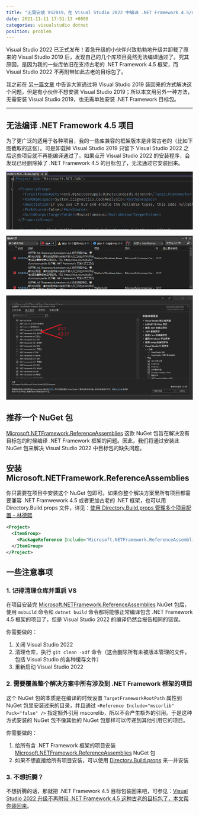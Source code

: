 ```yaml
---
title: "无需安装 VS2019，在 Visual Studio 2022 中编译 .NET Framework 4.5/4/3.5 这样的古老框架"
date: 2021-11-11 17:51:13 +0800
categories: visualstudio dotnet
position: problem
---
```


Visual Studio 2022 已正式发布！着急升级的小伙伴兴致勃勃地升级并卸载了原来的 Visual Studio 2019 后，发现自己的几个库项目竟然无法编译通过了。究其原因，是因为我的一些库依旧在支持古老的 .NET Framework 4.5 框架，而 Visual Studio 2022 不再附带如此古老的目标包了。

我之前在 [另一篇文章](/post/how-to-support-net45-on-vs2022-or-later) 中告诉大家通过将 Visual Studio 2019 装回来的方式解决这个问题，但是有小伙伴不想安装 Visual Studio 2019；所以本文用另外一种方法，无需安装 Visual Studio 2019，也无需单独安装 .NET Framework 目标包。

---

<div id="toc"></div>

## 无法编译 .NET Framework 4.5 项目

为了更广泛的适用于各种项目，我的一些库兼容的框架版本是非常古老的（比如下图截取的这张）。可是卸载掉 Visual Studio 2019 只留下 Visual Studio 2022 之后这些项目就不再能编译通过了。如果点开 Visual Studio 2022 的安装程序，会发现已经删除掉了 .NET Framework 4.5 的目标包了，无法通过它安装回来。

![支持古老的框架](/static/posts/2021-11-09-09-46-36.png)

![无法编译 .NET Framework 4.5 项目](/static/posts/2021-11-09-09-45-32.png)

![没有 .NET Frameweork 4.5 的目标包](/static/posts/2021-11-09-09-49-26.png)

## 推荐一个 NuGet 包

[Microsoft.NETFramework.ReferenceAssemblies](https://www.nuget.org/packages/Microsoft.NETFramework.ReferenceAssemblies/) 这款 NuGet 包旨在解决没有目标包的时候编译 .NET Framework 框架的问题。因此，我们将通过安装此 NuGet 包来解决 Visual Studio 2022 中目标包的缺失问题。

## 安装 Microsoft.NETFramework.ReferenceAssemblies

你只需要在项目中安装这个 NuGet 包即可。如果你整个解决方案里所有项目都需要兼容 .NET Framwework 4.5 或者更加古老的 .NET 框架，也可以用 Directory.Build.props 文件，详见：[使用 Directory.Build.props 管理多个项目配置 - 林德熙](https://blog.lindexi.com/post/Roslyn-%E4%BD%BF%E7%94%A8-Directory.Build.props-%E7%AE%A1%E7%90%86%E5%A4%9A%E4%B8%AA%E9%A1%B9%E7%9B%AE%E9%85%8D%E7%BD%AE.html)

```xml
<Project>
  <ItemGroup>
    <PackageReference Include="Microsoft.NETFramework.ReferenceAssemblies" Version="1.0.2" />
  </ItemGroup>
</Project>
```

## 一些注意事项

### 1. 记得清理仓库并重启 VS

在项目安装完 [Microsoft.NETFramework.ReferenceAssemblies](https://www.nuget.org/packages/Microsoft.NETFramework.ReferenceAssemblies/) NuGet 包后，使用 `msbuild` 命令和 `dotnet build` 命令都将能够正常编译包含 .NET Framework 4.5 框架的项目了，但是 Visual Studio 2022 的编译仍然会报告相同的错误。

你需要做的：

1. 关闭 Visual Studio 2022
2. 清理仓库，执行 `git clean -xdf` 命令（这会删除所有未被版本管理的文件，包括 Visual Studio 的各种缓存文件）
3. 重新启动 Visual Studio 2022

### 2. 需要覆盖整个解决方案中所有涉及到 .NET Framework 框架的项目

这个 NuGet 包的本质是在编译的时候设置 `TargetFrameworkRootPath` 属性到 NuGet 包里安装过来的目录，并且通过 `<Reference Include="mscorlib" Pack="false" />` 指定额外引用 mscorelib，所以不会产生额外的引用。于是这种方式安装的 NuGet 包不像其他的 NuGet 包那样可以传递到其他引用它的项目。

你需要做的：

1. 给所有含 .NET Framework 框架的项目安装 [Microsoft.NETFramework.ReferenceAssemblies](https://www.nuget.org/packages/Microsoft.NETFramework.ReferenceAssemblies/) NuGet 包
2. 如果不想直接给所有项目安装，可以使用 [Directory.Build.props](https://blog.lindexi.com/post/Roslyn-%E4%BD%BF%E7%94%A8-Directory.Build.props-%E7%AE%A1%E7%90%86%E5%A4%9A%E4%B8%AA%E9%A1%B9%E7%9B%AE%E9%85%8D%E7%BD%AE.html) 来一并安装

### 3. 不想折腾？

不想折腾的话，那就把 .NET Framework 4.5 目标包装回来吧，可参见：[Visual Studio 2022 升级不再附带 .NET Framework 4.5 这种古老的目标包了，本文帮你装回来](/post/how-to-support-net45-on-vs2022-or-later)。
